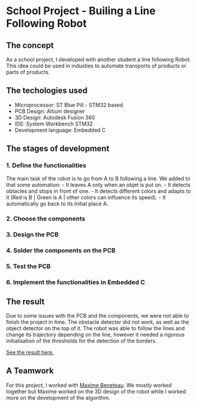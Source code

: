 # School Project - Builing a Line Following Robot

## The concept

As a school project, I developed with another student a line following Robot. This idea could be used in industies to automate transports of products or parts of products. 

## The techologies used

 - Microprocessor: ST Blue Pill - STM32 based
 - PCB Design: Altium designer
 - 3D Design: Autodesk Fusion 360
 - IDE: System Workbench STM32
 - Development language: Embedded C

## The stages of development

### 1. Define the functionalities 
The main task of the robot is to go from A to B following a line.
We added to that some automation:
        - It leaves A only when an objet is put on.
        - It detects obtacles and stops in front of one.
        - It detects different colors and adapts to it (Red is B | Green is A | other colors can influence its speed).
        - It automatically go back to its initial place A.
    
### 2. Choose the components

### 3. Design the PCB

### 4. Solder the components on the PCB

### 5. Test the PCB 

### 6. Implement the functionalities in Embedded C

## The result
Due to some issues with the PCB and the components, we were not able to finish the project in time.
The obstacle detector did not work, as well as the object detector on the top of it. 
The robot was able to follow the lines and change its trajectory depending on the line, however it needed a rigorous initialisation of the thresholds for the detection of the borders.

[See the result here.](https://youtu.be/qNbiEQQJYqI)

## A Teamwork

For this project, I worked with [Maxime Beneteau](https://www.linkedin.com/in/maxime-beneteau/).
We mostly worked together but Maxime worked on the 3D design of the robot while I worked more on the development of the algorithm. 

